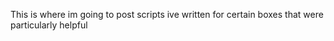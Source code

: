 This is where im going to post scripts ive written for certain boxes that were particularly helpful
